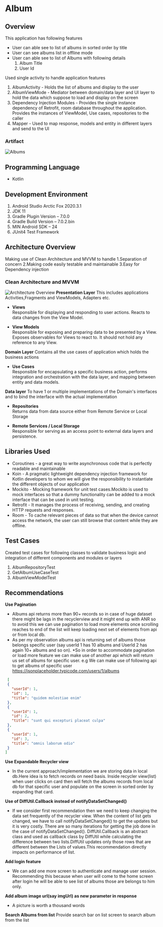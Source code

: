 # Album

## Overview

This application has following features

* User can able see to list of albums in sorted order by title
* User can see albums list in offline mode
* User can able see to list of Albums with following details
    1. Album Title
    2. User Id

Used single activity to handle application features

1. AlbumActivity - Holds the list of albums and display to the user
3. AlbumViewMode - Mediator between domain/data layer and UI layer to hold the data which suppose to
   load and display on the screen
4. Dependency Injection Modules - Provides the single instance dependency of Retrofit, room database
   throughout the application. Provides the instances of ViewModel, Use cases, repositories to the
   caller
5. Mapper - Used to map response, models and entity in different layers and send to the UI

### Artifact

![Albums](artifacts/albums_list.png)

## Programming Language

- Kotlin

## Development Environment

1. Android Studio Arctic Fox 2020.3.1
2. JDK 11
3. Gradle Plugin Version – 7.0.0
4. Gradle Build Version – 7.0.2.bin
5. MIN Android SDK – 24
4. JUnit4 Test Framework

## Architecture Overview

Making use of Clean Architecture and MVVM to handle 1.Separation of concern 2.Making code easily
testable and maintainable 3.Easy for Dependency injection

### Clean Architecture and MVVM

![Architecture Overview](artifacts/architecture.png)
**Presentation Layer**
This includes applications Activities,Fragments and ViewModels, Adapters etc.

- **Views**  
  Responsible for displaying and responding to user actions. Reacts to data changes from the View
  Model.

- **View Models**  
  Responsible for exposing and preparing data to be presented by a View. Exposes observables for
  Views to react to. It should not hold any reference to any View.

**Domain Layer**
Contains all the use cases of application which holds the business actions

- **Use Cases**  
  Responsible for encapsulating a specific business action, performs integration and orchestration
  with the data layer, and mapping between entity and data models.

**Data layer**
To have 1 or multiple implementations of the Domain's interfaces and to bind the interface with the
actual implementation

- **Repositories**  
  Returns data from data source either from Remote Service or Local Storage

- **Remote Services / Local Storage**  
  Responsible for serving as an access point to external data layers and persistence.

## Libraries Used

* Coroutines - a great way to write asynchronous code that is perfectly readable and maintainable
* Koin - A pragmatic lightweight dependency injection framework for Kotlin developers to whom we
  will give the responsibility to instantiate the different objects of our application
* Mockito - Mocking framework for unit test cases.Mockito is used to mock interfaces so that a dummy
  functionality can be added to a mock interface that can be used in unit testing.
* Retrofit - It manages the process of receiving, sending, and creating HTTP requests and responses.
* Room - To cache relevant pieces of data so that when the device cannot access the network, the
  user can still browse that content while they are offline.

## Test Cases

Created test cases for following classes to validate business logic and integration of different
components and modules or layers

1. AlbumRepositoryTest
2. GetAlbumUseCaseTest
3. AlbumViewModelTest

## Recommendations

**Use Pagination**

* Albums api returns more than 90+ records so in case of huge dataset there might be lags in the
recyclerview and it might end up with ANR so to avoid this we can use pagination to load more
elements once scrolling reaches to end of the list will keep loading next set of elements from api
or from local db.
* As per my observation albums api is returning set of albums those belongs specific user (say userId
1 has 10 albums and UserId 2 has again 10+ albums and so on).
*So in order to accommodate pagination or load more feature we can make use of another api which
will return us set of albums for specific user. e.g We can make use of following api to get albums
of specific user
https://jsonplaceholder.typicode.com/users/1/albums

 ```json
  [
  {
    "userId": 1,
    "id": 1,
    "title": "quidem molestiae enim"
  },
  {
    "userId": 1,
    "id": 2,
    "title": "sunt qui excepturi placeat culpa"
  },
  {
    "userId": 1,
    "id": 3,
    "title": "omnis laborum odio"
  }
]
```

**Use Expandable Recycler view**
* In the current approach/implementation we are storing data in local db.Here idea is to fetch
records on need basis. Inside recycler view(list) when user clicks on card then will fetch the
albums records from local db for that specific user and populate on the screen in sorted order by
expanding that card.

**Use of DiffUtil.Callback instead of notifyDataSetChanged()**

* If we consider first recommendation then we need to keep changing the data set frequently of the
recycler view. When the content of list gets changed, we have to call notifyDataSetChanged() to get
the updates but it is very costly. There are so many iterations for getting the job done in the case
of notifyDataSetChanged(). DiffUtil.Callback is an abstract class and used as callback class by
DiffUtil while calculating the difference between two lists.DiffUtil updates only those rows that
are different between the Lists of values.This recommendation directly impacts on performance of
list.

**Add login feature**

* We can add one more screen to authenticate and manage user session. Recommending this because when
user will come to the home screen after login he will be able to see list of albums those are
belongs to him only.

**Add album image url(say imgUrl) as new parameter in response**

* A picture is worth a thousand words


**Search Albums from list**
Provide search bar on list screen to search album from the list



